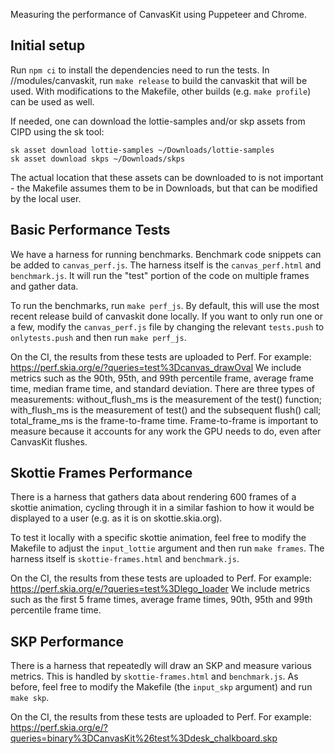 Measuring the performance of CanvasKit using Puppeteer and Chrome.

## Initial setup

Run `npm ci` to install the dependencies need to run the tests. In //modules/canvaskit, run
`make release` to build the canvaskit that will be used. With modifications to the Makefile,
other builds (e.g. `make profile`) can be used as well.

If needed, one can download the lottie-samples and/or skp assets from CIPD using the sk tool:
```
sk asset download lottie-samples ~/Downloads/lottie-samples
sk asset download skps ~/Downloads/skps
```

The actual location that these assets can be downloaded to is not important - the Makefile assumes
them to be in Downloads, but that can be modified by the local user.

## Basic Performance Tests
We have a harness for running benchmarks. Benchmark code snippets can be added to `canvas_perf.js`.
The harness itself is the `canvas_perf.html` and `benchmark.js`. It will run the "test" portion of
the code on multiple frames and gather data.

To run the benchmarks, run `make perf_js`. By default, this will use the most recent release build
of canvaskit done locally. If you want to only run one or a few, modify the
`canvas_perf.js` file by changing the relevant `tests.push` to `onlytests.push` and then run
`make perf_js`.

On the CI, the results from these tests are uploaded to Perf. For example:
<https://perf.skia.org/e/?queries=test%3Dcanvas_drawOval>
We include metrics such as the 90th, 95th, and 99th percentile frame, average frame time, median
frame time, and standard deviation. There are three types of measurements: without_flush_ms is
the measurement of the test() function; with_flush_ms is the measurement of test() and the
subsequent flush() call; total_frame_ms is the frame-to-frame time. Frame-to-frame is important to
measure because it accounts for any work the GPU needs to do, even after CanvasKit flushes.

## Skottie Frames Performance
There is a harness that gathers data about rendering 600 frames of a skottie animation, cycling
through it in a similar fashion to how it would be displayed to a user (e.g. as it is on
skottie.skia.org).

To test it locally with a specific skottie animation, feel free to modify the Makefile to adjust the
`input_lottie` argument and then run `make frames`. The harness itself is `skottie-frames.html` and
`benchmark.js`.

On the CI, the results from these tests are uploaded to Perf. For example:
<https://perf.skia.org/e/?queries=test%3Dlego_loader>
We include metrics such as the first 5 frame times, average frame times, 90th, 95th and 99th
percentile frame time.

## SKP Performance
There is a harness that repeatedly will draw an SKP and measure various metrics. This is handled
by `skottie-frames.html` and `benchmark.js`. As before, feel free to modify the Makefile (the
`input_skp` argument) and run `make skp`.

On the CI, the results from these tests are uploaded to Perf. For example:
<https://perf.skia.org/e/?queries=binary%3DCanvasKit%26test%3Ddesk_chalkboard.skp>
